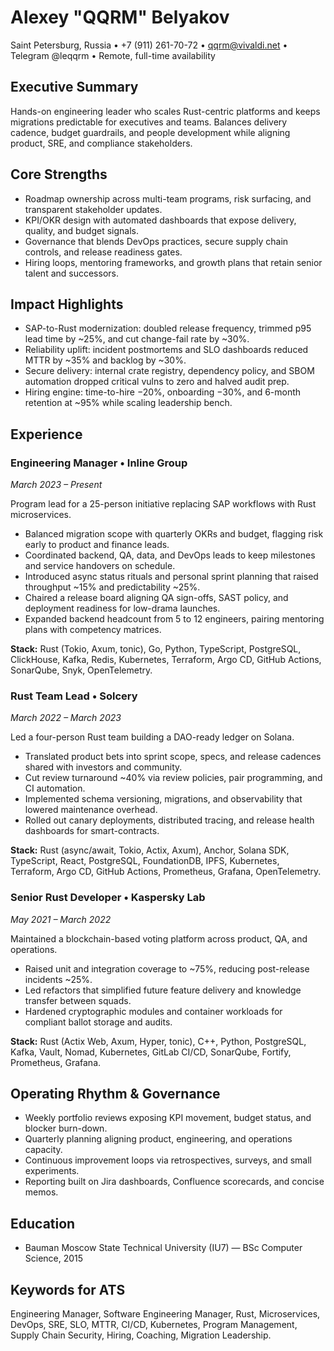 # Alexey "QQRM" Belyakov
Saint Petersburg, Russia • +7 (911) 261-70-72 • qqrm@vivaldi.net • Telegram @leqqrm • Remote, full-time availability

## Executive Summary
Hands-on engineering leader who scales Rust-centric platforms and keeps migrations predictable for executives and teams. Balances delivery cadence, budget guardrails, and people development while aligning product, SRE, and compliance stakeholders.

## Core Strengths
- Roadmap ownership across multi-team programs, risk surfacing, and transparent stakeholder updates.
- KPI/OKR design with automated dashboards that expose delivery, quality, and budget signals.
- Governance that blends DevOps practices, secure supply chain controls, and release readiness gates.
- Hiring loops, mentoring frameworks, and growth plans that retain senior talent and successors.

## Impact Highlights
- SAP-to-Rust modernization: doubled release frequency, trimmed p95 lead time by ~25%, and cut change-fail rate by ~30%.
- Reliability uplift: incident postmortems and SLO dashboards reduced MTTR by ~35% and backlog by ~30%.
- Secure delivery: internal crate registry, dependency policy, and SBOM automation dropped critical vulns to zero and halved audit prep.
- Hiring engine: time-to-hire −20%, onboarding −30%, and 6-month retention at ~95% while scaling leadership bench.

## Experience

### Engineering Manager • Inline Group
*March 2023 – Present*

Program lead for a 25-person initiative replacing SAP workflows with Rust microservices.
- Balanced migration scope with quarterly OKRs and budget, flagging risk early to product and finance leads.
- Coordinated backend, QA, data, and DevOps leads to keep milestones and service handovers on schedule.
- Introduced async status rituals and personal sprint planning that raised throughput ~15% and predictability ~25%.
- Chaired a release board aligning QA sign-offs, SAST policy, and deployment readiness for low-drama launches.
- Expanded backend headcount from 5 to 12 engineers, pairing mentoring plans with competency matrices.

**Stack:** Rust (Tokio, Axum, tonic), Go, Python, TypeScript, PostgreSQL, ClickHouse, Kafka, Redis, Kubernetes, Terraform, Argo CD, GitHub Actions, SonarQube, Snyk, OpenTelemetry.

### Rust Team Lead • Solcery
*March 2022 – March 2023*

Led a four-person Rust team building a DAO-ready ledger on Solana.
- Translated product bets into sprint scope, specs, and release cadences shared with investors and community.
- Cut review turnaround ~40% via review policies, pair programming, and CI automation.
- Implemented schema versioning, migrations, and observability that lowered maintenance overhead.
- Rolled out canary deployments, distributed tracing, and release health dashboards for smart-contracts.

**Stack:** Rust (async/await, Tokio, Actix, Axum), Anchor, Solana SDK, TypeScript, React, PostgreSQL, FoundationDB, IPFS, Kubernetes, Terraform, Argo CD, GitHub Actions, Prometheus, Grafana, OpenTelemetry.

### Senior Rust Developer • Kaspersky Lab
*May 2021 – March 2022*

Maintained a blockchain-based voting platform across product, QA, and operations.
- Raised unit and integration coverage to ~75%, reducing post-release incidents ~25%.
- Led refactors that simplified future feature delivery and knowledge transfer between squads.
- Hardened cryptographic modules and container workloads for compliant ballot storage and audits.

**Stack:** Rust (Actix Web, Axum, Hyper, tonic), C++, Python, PostgreSQL, Kafka, Vault, Nomad, Kubernetes, GitLab CI/CD, SonarQube, Fortify, Prometheus, Grafana.

## Operating Rhythm & Governance
- Weekly portfolio reviews exposing KPI movement, budget status, and blocker burn-down.
- Quarterly planning aligning product, engineering, and operations capacity.
- Continuous improvement loops via retrospectives, surveys, and small experiments.
- Reporting built on Jira dashboards, Confluence scorecards, and concise memos.

## Education
- Bauman Moscow State Technical University (IU7) — BSc Computer Science, 2015

## Keywords for ATS
Engineering Manager, Software Engineering Manager, Rust, Microservices, DevOps, SRE, SLO, MTTR, CI/CD, Kubernetes, Program Management, Supply Chain Security, Hiring, Coaching, Migration Leadership.
